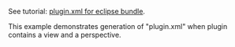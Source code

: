 See tutorial: [plugin.xml for eclipse bundle](../../../../wiki/plugin.xml-for-eclipse-bundle).

This example demonstrates generation of "plugin.xml" when plugin contains a view and a perspective.
